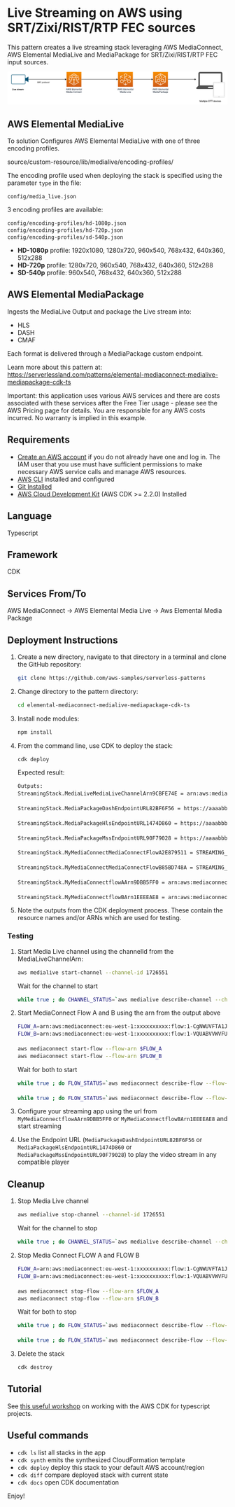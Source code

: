 
# Live Streaming on AWS using SRT/Zixi/RIST/RTP FEC sources

This pattern creates a live streaming stack leveraging AWS MediaConnect, AWS Elemental MediaLive and MediaPackage for SRT/Zixi/RIST/RTP FEC input sources.

![Concept](img/diagram.drawio.png)

## AWS Elemental MediaLive

To solution Configures AWS Elemental MediaLive with one of three encoding profiles.

  source/custom-resource/lib/medialive/encoding-profiles/

The encoding profile used when deploying the stack is specified using the parameter ```type``` in the file:

```
config/media_live.json
````

3 encoding profiles are available:

```
config/encoding-profiles/hd-1080p.json
config/encoding-profiles/hd-720p.json
config/encoding-profiles/sd-540p.json
```

- **HD-1080p** profile: 1920x1080, 1280x720, 960x540, 768x432, 640x360, 512x288
- **HD-720p** profile: 1280x720, 960x540, 768x432, 640x360, 512x288
- **SD-540p** profile: 960x540, 768x432, 640x360, 512x288

## AWS Elemental MediaPackage

Ingests the MediaLive Output and package the Live stream into:

- HLS
- DASH
- CMAF

Each format is delivered through a MediaPackage custom endpoint.

Learn more about this pattern at: https://serverlessland.com/patterns/elemental-mediaconnect-medialive-mediapackage-cdk-ts

Important: this application uses various AWS services and there are costs associated with these services after the Free Tier usage - please see the AWS Pricing page for details. You are responsible for any AWS costs incurred. No warranty is implied in this example.


## Requirements

* [Create an AWS account](https://portal.aws.amazon.com/gp/aws/developer/registration/index.html) if you do not already have one and log in. The IAM user that you use must have sufficient permissions to make necessary AWS service calls and manage AWS resources.
* [AWS CLI](https://docs.aws.amazon.com/cli/latest/userguide/install-cliv2.html) installed and configured
* [Git Installed](https://git-scm.com/book/en/v2/Getting-Started-Installing-Git)
* [AWS Cloud Development Kit](https://docs.aws.amazon.com/cdk/v2/guide/getting_started.html) (AWS CDK >= 2.2.0) Installed

## Language

Typescript

## Framework

CDK

## Services From/To

AWS MediaConnect -> AWS Elemental Media Live -> Aws Elemental Media Package

## Deployment Instructions

1. Create a new directory, navigate to that directory in a terminal and clone the GitHub repository:

    ```bash
    git clone https://github.com/aws-samples/serverless-patterns
    ```

1. Change directory to the pattern directory:

    ```bash
    cd elemental-mediaconnect-medialive-mediapackage-cdk-ts
    ```

1. Install node modules:

    ```bash
    npm install
    ```

1. From the command line, use CDK to deploy the stack:

    ```bash
    cdk deploy
    ```

    Expected result:

    ```bash
    Outputs:
    StreamingStack.MediaLiveMediaLiveChannelArn9CBFE74E = arn:aws:medialive:eu-west-1:xxxxxxxxxx:channel:1726551

    StreamingStack.MediaPackageDashEndpointURL82BF6F56 = https://aaaabbbbcccccc.mediapackage.eu-west-1.amazonaws.com/out/v1/bffed8f1b33c428ca5d701b2023fde26/index.mpd

    StreamingStack.MediaPackageHlsEndpointURL1474D860 = https://aaaabbbbcccccc.mediapackage.eu-west-1.amazonaws.com/out/v1/e4e4df6e2f804e6897f96e72d8b18752/index.m3u8

    StreamingStack.MediaPackageMssEndpointURL90F79028 = https://aaaabbbbcccccc.mediapackage.eu-west-1.amazonaws.com/out/v1/dee22f1df1b24549b0ed85d680a51f50/index.ism/Manifest

    StreamingStack.MyMediaConnectMediaConnectFlowA2E879511 = STREAMING_IP_ADDRESS:STREAMING_PORT

    StreamingStack.MyMediaConnectMediaConnectFlowB85BD748A = STREAMING_IP_ADDRESS:STREAMING_PORT

    StreamingStack.MyMediaConnectflowAArn9DBB5FF0 = arn:aws:mediaconnect:eu-west-1:xxxxxxxxxx:flow:1-CgNWUVFTA1JfBABR-202d3bf01a03:StreamingStack_FlowA

    StreamingStack.MyMediaConnectflowBArn1EEEEAE8 = arn:aws:mediaconnect:eu-west-1:xxxxxxxxxx:flow:1-VQUABVVWVFUHWQ5R-dd306642e63d:StreamingStack_FlowB
    ```

1. Note the outputs from the CDK deployment process. These contain the resource names and/or ARNs which are used for testing.

### Testing

1. Start Media Live channel using the channelId from the MediaLiveChannelArn:

    ```bash
    aws medialive start-channel --channel-id 1726551
    ```

    Wait for the channel to start

    ```bash
    while true ; do CHANNEL_STATUS=`aws medialive describe-channel --channel-id 1726551 --query "State" --output text` ; if [ $CHANNEL_STATUS == "RUNNING" ] ; then echo "Channel 1726551 is started" ; break ; else echo "Channel 1726551 is not started"; fi ; sleep 5 ; done
    ```

2. Start MediaConnect Flow A and B using the arn from the output above

    ```bash
    FLOW_A=arn:aws:mediaconnect:eu-west-1:xxxxxxxxxx:flow:1-CgNWUVFTA1JfBABR-202d3bf01a03:StreamingStack_Flo
    FLOW_B=arn:aws:mediaconnect:eu-west-1:xxxxxxxxxx:flow:1-VQUABVVWVFUHWQ5R-dd306642e63d:StreamingStack_FlowB

    aws mediaconnect start-flow --flow-arn $FLOW_A
    aws mediaconnect start-flow --flow-arn $FLOW_B
    ```

    Wait for both to start

    ```bash
    while true ; do FLOW_STATUS=`aws mediaconnect describe-flow --flow-arn $FLOW_A --query "Flow.Status" --output text` ; if [ $FLOW_STATUS == "ACTIVE" ] ; then echo "Flow $FLOW_A is started" ; break ; else echo "Flow $FLOW_A is not started"; fi ; sleep 5 ; done

    while true ; do FLOW_STATUS=`aws mediaconnect describe-flow --flow-arn $FLOW_B --query "Flow.Status" --output text` ; if [ $FLOW_STATUS == "ACTIVE" ] ; then echo "Flow $FLOW_B is started" ; break ; else echo "Flow $FLOW_B is not started"; fi ; sleep 5 ; done

    ```

3. Configure your streaming app using the url from `MyMediaConnectflowAArn9DBB5FF0` or `MyMediaConnectflowBArn1EEEEAE8` and start streaming

4. Use the Endpoint URL (`MediaPackageDashEndpointURL82BF6F56` or `MediaPackageHlsEndpointURL1474D860` or `MediaPackageMssEndpointURL90F79028`) to play the video stream in any compatible player

## Cleanup

1. Stop Media Live channel

    ```bash
    aws medialive stop-channel --channel-id 1726551
    ```

    Wait for the channel to stop

    ```bash
    while true ; do CHANNEL_STATUS=`aws medialive describe-channel --channel-id 1726551 --query "State" --output text` ; if [ $CHANNEL_STATUS == "IDLE" ] ; then echo "Channel 1726551 is stopped" ; break ; else echo "Channel 1726551 is not stopped"; fi ; sleep 5 ; done
    ```

2. Stop Media Connect FLOW A and FLOW B

    ```bash
    FLOW_A=arn:aws:mediaconnect:eu-west-1:xxxxxxxxxx:flow:1-CgNWUVFTA1JfBABR-202d3bf01a03:StreamingStack_Flo
    FLOW_B=arn:aws:mediaconnect:eu-west-1:xxxxxxxxxx:flow:1-VQUABVVWVFUHWQ5R-dd306642e63d:StreamingStack_FlowB

    aws mediaconnect stop-flow --flow-arn $FLOW_A
    aws mediaconnect stop-flow --flow-arn $FLOW_B
    ```

    Wait for both to stop

    ```bash
    while true ; do FLOW_STATUS=`aws mediaconnect describe-flow --flow-arn $FLOW_A --query "Flow.Status" --output text` ; if [ $FLOW_STATUS == "STANDBY" ] ; then echo "Flow $FLOW_A is stopped" ; break ; else echo "Flow $FLOW_A is not stopped"; fi ; sleep 5 ; done

    while true ; do FLOW_STATUS=`aws mediaconnect describe-flow --flow-arn $FLOW_B --query "Flow.Status" --output text` ; if [ $FLOW_STATUS == "STANDBY" ] ; then echo "Flow $FLOW_B is stopped" ; break ; else echo "Flow $FLOW_B is not stopped"; fi ; sleep 5 ; done

    ```

3. Delete the stack

    ```bash
    cdk destroy
    ```

## Tutorial

See [this useful workshop](https://cdkworkshop.com/20-typescript.html) on working with the AWS CDK for typescript projects.

## Useful commands

 * `cdk ls`          list all stacks in the app
 * `cdk synth`       emits the synthesized CloudFormation template
 * `cdk deploy`      deploy this stack to your default AWS account/region
 * `cdk diff`        compare deployed stack with current state
 * `cdk docs`        open CDK documentation


Enjoy!
